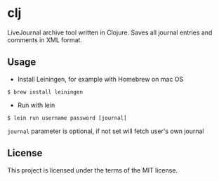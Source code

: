 # clj

LiveJournal archive tool written in Clojure. 
Saves all journal entries and comments in XML format.

## Usage


 * Install Leiningen, for example with Homebrew on mac OS
 ```
 $ brew install leiningen
 ```
 * Run with lein 
 ```
 $ lein run username password [journal]
 ```
 `journal` parameter is optional, if not set will fetch user's own journal


## License

This project is licensed under the terms of the MIT license.
